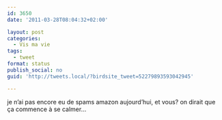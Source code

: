 ```yaml
---
id: 3650
date: '2011-03-28T08:04:32+02:00'

layout: post
categories:
  - Vis ma vie
tags:
  - tweet
format: status
publish_social: no
guid: 'http://tweets.local/?birdsite_tweet=52279893593042945'

---
```


je n’ai pas encore eu de spams amazon aujourd’hui, et vous? on dirait que ça commence à se calmer…